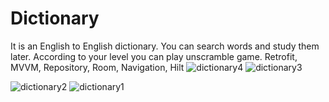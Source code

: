 # Dictionary
It is an English to English dictionary. You can search words and study them later. According to your level you can play unscramble game.
Retrofit, MVVM, Repository, Room, Navigation, Hilt
![dictionary4](https://github.com/harmanmstf/Dictionary/assets/90216656/4f1a4416-ba97-4fd5-b4a2-f1983bc2bab2) ![dictionary3](https://github.com/harmanmstf/Dictionary/assets/90216656/b7688dea-50e7-4659-9f28-8f35989730cf)

![dictionary2](https://github.com/harmanmstf/Dictionary/assets/90216656/86153748-8668-4449-a05a-175648126cd1)
![dictionary1](https://github.com/harmanmstf/Dictionary/assets/90216656/24392d79-3f63-445e-b772-1988cd2a7f23)
